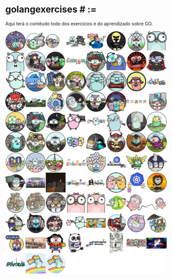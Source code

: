# golangexercises  # :=
Aqui terá o contéudo todo dos exercícios e do aprendizado sobre GO. 

![gophers](https://github.com/joaovictorsarti/golangexercises/blob/master/images/go.jpg)

